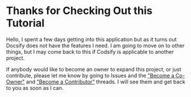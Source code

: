 # Thanks for Checking Out this Tutorial

Hello,
I spent a few days getting into this application but as it turns out Docsify does not have the features I need. I am going to move on to other things, but I may come back to this if Codsify is applicable to another project.

If anybody would like to become an owner to expand this project, or just contribute, please let me know by going to Issues and the ["Become a Co-Owner"](https://github.com/jadedrakerider/Docsify-Tutorial/issues/1) and ["Become a Contributor"](https://github.com/jadedrakerider/Docsify-Tutorial/issues/2) threads. I will see them and get back to you as soon as I can.